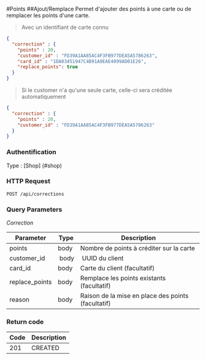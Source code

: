 #Points
##Ajout/Remplace
Permet d'ajouter des points à une carte ou de remplacer les points d'une carte.

>Avec un identifiant de carte connu

```json
{
  "correction" : {
    "points" : 20,
    "customer_id" : "FD39A1AA85AC4F3FB977DEA5A5786263",
    "card_id" : "1DA03451947C4B91A0EAE4099AD01E26",
    "replace_points": true    
  }
}
```

>Si le customer n'a qu'une seule carte, celle-ci sera créditée automatiquement

```json
{
  "correction" : {
    "points" : 20,
    "customer_id" : "FD39A1AA85AC4F3FB977DEA5A5786263"
  }
}
```

### Authentification

Type : [Shop] (#shop)

### HTTP Request

`POST /api/corrections`

### Query Parameters
*Correction*

Parameter | Type | Description
--------- | --------- | -----------
points | body | Nombre de points à créditer sur la carte
customer_id | body | UUID du client
card_id | body | Carte du client (facultatif)
replace_points | body | Remplace les points existants (facultatif)
reason | body | Raison de la mise en place des points (facultatif)


### Return code
Code | Description
------- | ---------
201 | CREATED
